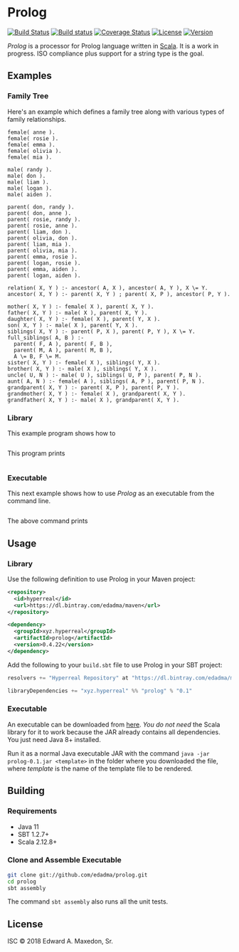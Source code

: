 Prolog
======

[![Build Status](https://www.travis-ci.org/edadma/prolog.svg?branch=master)](https://www.travis-ci.org/edadma/prolog)
[![Build status](https://ci.appveyor.com/api/projects/status/h5b23n2vd0k4oh9q/branch/master?svg=true)](https://ci.appveyor.com/project/edadma/prolog/branch/master)
[![Coverage Status](https://coveralls.io/repos/github/edadma/prolog/badge.svg?branch=master)](https://coveralls.io/github/edadma/prolog?branch=master)
[![License](https://img.shields.io/badge/license-ISC-blue.svg)](https://github.com/edadma/prolog/blob/master/LICENSE)
[![Version](https://img.shields.io/badge/latest_release-v0.4.22-orange.svg)](https://github.com/edadma/prolog/releases/tag/v0.4.22)

*Prolog* is a processor for Prolog language written in [Scala](http://scala-lang.org).  It is a work in progress.  ISO compliance plus support for a string type is the goal.


Examples
--------

### Family Tree

Here's an example which defines a family tree along with various types of family relationships.

```
female( anne ).
female( rosie ).
female( emma ).
female( olivia ).
female( mia ).

male( randy ).
male( don ).
male( liam ).
male( logan ).
male( aiden ).

parent( don, randy ).
parent( don, anne ).
parent( rosie, randy ).
parent( rosie, anne ).
parent( liam, don ).
parent( olivia, don ).
parent( liam, mia ).
parent( olivia, mia ).
parent( emma, rosie ).
parent( logan, rosie ).
parent( emma, aiden ).
parent( logan, aiden ).

relation( X, Y ) :- ancestor( A, X ), ancestor( A, Y ), X \= Y.
ancestor( X, Y ) :- parent( X, Y ) ; parent( X, P ), ancestor( P, Y ).

mother( X, Y ) :- female( X ), parent( X, Y ).
father( X, Y ) :- male( X ), parent( X, Y ).
daughter( X, Y ) :- female( X ), parent( Y, X ).
son( X, Y ) :- male( X ), parent( Y, X ).
siblings( X, Y ) :- parent( P, X ), parent( P, Y ), X \= Y.
full_siblings( A, B ) :-
  parent( F, A ), parent( F, B ),
  parent( M, A ), parent( M, B ),
  A \= B, F \= M.
sister( X, Y ) :- female( X ), siblings( Y, X ).
brother( X, Y ) :- male( X ), siblings( Y, X ).
uncle( U, N ) :- male( U ), siblings( U, P ), parent( P, N ).
aunt( A, N ) :- female( A ), siblings( A, P ), parent( P, N ).
grandparent( X, Y ) :- parent( X, P ), parent( P, Y ).
grandmother( X, Y ) :- female( X ), grandparent( X, Y ).
grandfather( X, Y ) :- male( X ), grandparent( X, Y ).
```

### Library

This example program shows how to 

```scala
```

This program prints

```
```

### Executable

This next example shows how to use *Prolog* as an executable from the command line.

```bash
```

The above command prints



Usage
-----

### Library

Use the following definition to use Prolog in your Maven project:

```xml
<repository>
  <id>hyperreal</id>
  <url>https://dl.bintray.com/edadma/maven</url>
</repository>

<dependency>
  <groupId>xyz.hyperreal</groupId>
  <artifactId>prolog</artifactId>
  <version>0.4.22</version>
</dependency>
```

Add the following to your `build.sbt` file to use Prolog in your SBT project:

```sbt
resolvers += "Hyperreal Repository" at "https://dl.bintray.com/edadma/maven"

libraryDependencies += "xyz.hyperreal" %% "prolog" % "0.1"
```

### Executable

An executable can be downloaded from [here](https://dl.bintray.com/edadma/generic/prolog-0.4.22.jar). *You do not need* the Scala library for it to work because the JAR already contains all dependencies. You just need Java 8+ installed.

Run it as a normal Java executable JAR with the command `java -jar prolog-0.1.jar <template>` in the folder where you downloaded the file, where *template* is the name of the template file to be rendered.

Building
--------

### Requirements

- Java 11
- SBT 1.2.7+
- Scala 2.12.8+

### Clone and Assemble Executable

```bash
git clone git://github.com/edadma/prolog.git
cd prolog
sbt assembly
```

The command `sbt assembly` also runs all the unit tests.


License
-------

ISC © 2018 Edward A. Maxedon, Sr.